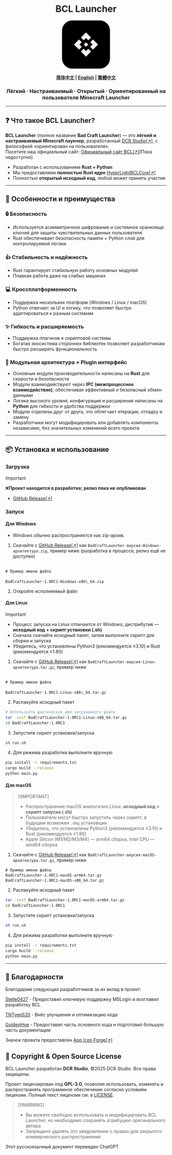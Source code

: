 <h1 align="center">BCL Launcher</h1>

<p align="center">
  <img src="./assets/logo.svg" alt="BCL-Launcher Logo" width="150">
</p>

<p align="center">
  <b><a href="../README.md">简体中文</a> | <a href="README_ENG.md">English</a> | <a href="README_ZHTW.md">繁體中文</a></b>
</p>


<h3 align="center">Лёгкий · Настраиваемый · Открытый · Ориентированный на пользователя Minecraft Launcher</h3>

---

## ❓ Что такое BCL Launcher?
**BCL Launcher** (полное название **Bad Craft Launcher**) — это **лёгкий и настраиваемый Minecraft лаунчер**, разработанный [DCR Studio[↗]](https://github.com/DCR-Studio), с философией «ориентирован на пользователя».  
Посетите наш официальный сайт: [Официальный сайт BCL[↗]](https://launcher.dcrstudio.top/ru.html)(Пока недоступно)

- Разработан с использованием **Rust + Python**  
- Мы предоставляем **полностью Rust ядро** [HyperLightBCLCore[↗]](https://github.com/DCR-Studio/OpenBCLCore)  
- Полностью **открытый исходный код**, любой может принять участие  

---

## 🚀 Особенности и преимущества
### 🔒 Безопасность  
- Используется асимметричное шифрование и системное хранилище ключей для защиты чувствительных данных пользователя  
- Rust обеспечивает безопасность памяти + Python слой для контролируемой логики  

### 👍 Стабильность и надёжность  
- Rust гарантирует стабильную работу основных модулей  
- Плавная работа даже на слабых машинах  

### 💻 Кроссплатформенность  
- Поддержка нескольких платформ (Windows / Linux / macOS)  
- Python отвечает за UI и логику, что позволяет быстро адаптироваться к разным системам  

### ✨ Гибкость и расширяемость  
- Поддержка плагинов и скриптовой системы  
- Богатая экосистема сторонних библиотек позволяет разработчикам быстро расширять функциональность  

### 🧩 Модульная архитектура + Plugin интерфейс  
- Основные модули производительности написаны на **Rust** для скорости и безопасности  
- Модули взаимодействуют через **IPC (межпроцессное взаимодействие)**, обеспечивая эффективный и безопасный обмен данными  
- Логика высокого уровня, конфигурация и расширения написаны на **Python** для гибкости и удобства поддержки  
- Модули отделены друг от друга, что облегчает итерации, отладку и замену  
- Разработчики могут модифицировать или добавлять компоненты независимо, без значительных изменений всего проекта  

---

## 📦 Установка и использование
### Загрузка
> [!IMPORTANT]  
> ❌**Проект находится в разработке; релиз пока не опубликован**
- [GitHub Release[↗]](https://github.com/DCR-Studio/BCL-Launcher/releases)

### Запуск
#### Для Windows
- Windows обычно распространяется как zip-архив.
1. Скачайте с [GitHub Release[↗]](https://github.com/DCR-Studio/BCL-Launcher/releases) как `BadCraftLauncher-версия-Windows-архитектура.zip`, пример ниже (разработка в процессе, релиз ещё не доступен)
```

# Пример имени файла

BadCraftLauncher-1.0RC1-Windows-x86\_64.zip

```
2. Откройте исполняемый файл

#### Для Linux
> [!IMPORTANT]
> - Процесс запуска на Linux отличается от Windows; дистрибутив — **исходный код + скрипт установки (.sh)**  
> - Сначала скачайте исходный пакет, затем выполните скрипт для сборки и запуска  
> - Убедитесь, что установлены Python3 (рекомендуется ≥3.10) и Rust (рекомендуется ≥1.80)
1. Скачайте с [GitHub Release[↗]](https://github.com/DCR-Studio/BCL-Launcher/releases) как `BadCraftLauncher-версия-Linux-архитектура.tar.gz`, пример ниже
```

# Пример имени файла

BadCraftLauncher-1.0RC1-Linux-x86\_64.tar.gz

````

2. Распакуйте исходный пакет  
```bash
# Используйте фактическое имя загруженного файла
tar -xvzf BadCraftLauncher-1.0RC1-Linux-x86_64.tar.gz
cd BadCraftLauncher-1.0RC1
````

3. Запустите скрипт установки/запуска

```bash
sh run.sh
```

4. Для режима разработки выполните вручную

```bash
pip install -r requirements.txt
cargo build --release
python main.py
```

#### Для macOS

> \[!IMPORTANT]
>
> * Распространение macOS аналогично Linux: **исходный код + скрипт запуска (.sh)**
> * Пользователи могут быстро запустить через скрипт; в будущем возможен `.dmg` установщик
> * Убедитесь, что установлены Python3 (рекомендуется ≥3.10) и Rust (рекомендуется ≥1.80)
> * Apple Silicon (M1/M2/M3/M4) — arm64 сборка, Intel CPU — amd64 сборка

1. Скачайте с [GitHub Release\[↗\]](https://github.com/DCR-Studio/BCL-Launcher/releases) как `BadCraftLauncher-версия-macOS-архитектура.tar.gz`, пример ниже

```
# Пример имени файла
BadCraftLauncher-1.0RC1-macOS-arm64.tar.gz
BadCraftLauncher-1.0RC1-macOS-x86_64.tar.gz
```

2. Распакуйте исходный пакет

```bash
tar -xvzf BadCraftLauncher-1.0RC1-macOS-arm64.tar.gz
cd BadCraftLauncher-1.0RC1
```

3. Запустите скрипт установки/запуска

```bash
sh run.sh
```

4. Для режима разработки выполните вручную

```bash
pip install -r requirements.txt
cargo build --release
python main.py
```

---
## 🌟 Благодарности
Благодарим следующих разработчиков за их вклад в проект:

[Stelle0427](https://github.com/Stelle0427) - Предоставил ключевую поддержку MSLogin и возглавил разработку BCL  

[TNTyep520](https://github.com/TNTyep520) - Внёс улучшения и оптимизацию кода  

[GoldenHoe](https://github.com/GoldenHoe) - Предоставил часть основного кода и подготовил большую часть документации

Значок проекта предоставлен [App Icon Forge[↗]](https://zhangyu1818.github.io/appicon-forge/)
## 📜 Copyright & Open Source License

BCL Launcher разработан **DCR Studio**, ©2025 DCR Studio. Все права защищены.

Проект лицензирован под **GPL-3.0**, позволяя использовать, изменять и распространять программное обеспечение согласно условиям лицензии.
Полный текст лицензии см. в [LICENSE](./LICENSE).

> \[!WARNING]
>
> * Вы можете свободно использовать и модифицировать BCL Launcher, но необходимо сохранять атрибуцию оригинального автора
> * Запрещено удалять это уведомление о правах для закрытого коммерческого распространения

Этот русскоязычный документ переведен ChatGPT

